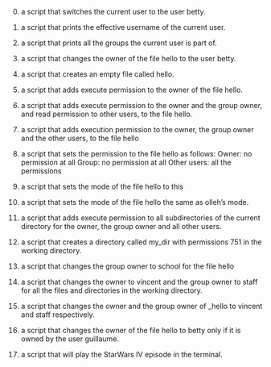 0. a script that switches the current user to the user betty.
1. a script that prints the effective username of the current user.
2. a script that prints all the groups the current user is part of. 
3. a script that changes the owner of the file hello to the user betty.
4. a script that creates an empty file called hello.
5. a script that adds execute permission to the owner of the file hello.
6. a script that adds execute permission to the owner and the group owner, and read permission to other users, to the file hello.
7. a script that adds execution permission to the owner, the group owner and the other users, to the file hello
8. a script that sets the permission to the file hello as follows: 
Owner: no permission at all
Group: no permission at all
Other users: all the permissions
9. a script that sets the mode of the file hello to this
10. a script that sets the mode of the file hello the same as olleh’s mode.
11. a script that adds execute permission to all subdirectories of the current directory for the owner, the group owner and all other users.
12.  a script that creates a directory called my_dir with permissions 751 in the working directory.
13. a script that changes the group owner to school for the file hello

14.  a script that changes the owner to vincent and the group owner to staff for all the files and directories in the working directory.
15. a script that changes the owner and the group owner of _hello to vincent and staff respectively.
16. a script that changes the owner of the file hello to betty only if it is owned by the user guillaume.
17. a script that will play the StarWars IV episode in the terminal.
